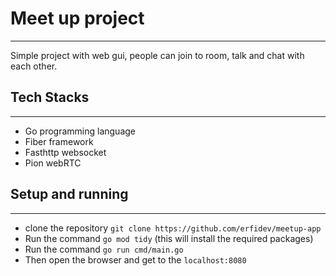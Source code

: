 # Meet up project

---

Simple project with web gui, people can join to room, talk and chat with each other.

## Tech Stacks

---

- Go programming language
- Fiber framework
- Fasthttp websocket
- Pion webRTC

## Setup and running

---

- clone the repository `git clone https://github.com/erfidev/meetup-app`
- Run the command `go mod tidy` (this will install the required packages)
- Run the command `go run cmd/main.go`
- Then open the browser and get to the `localhost:8080`

